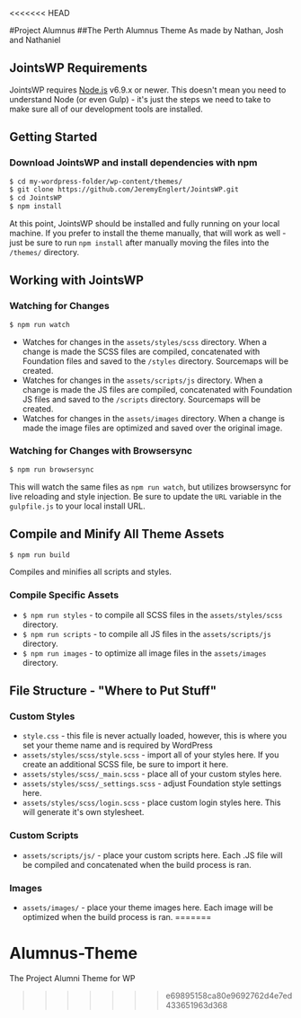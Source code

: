 <<<<<<< HEAD

#Project Alumnus
##The Perth Alumnus Theme
As made by Nathan, Josh and Nathaniel

## JointsWP Requirements
JointsWP requires [Node.js](https://nodejs.org) v6.9.x or newer. This doesn't mean you need to understand Node (or even Gulp) - it's just the steps we need to take to make sure all of our development tools are installed. 

## Getting Started 
### Download JointsWP and install dependencies with npm 
```bash
$ cd my-wordpress-folder/wp-content/themes/
$ git clone https://github.com/JeremyEnglert/JointsWP.git
$ cd JointsWP
$ npm install
```
At this point, JointsWP should be installed and fully running on your local machine. If you prefer to install the theme manually, that will work as well - just be sure to run `npm install` after manually moving the files into the `/themes/` directory.

## Working with JointsWP
### Watching for Changes
```bash
$ npm run watch
```
* Watches for changes in the `assets/styles/scss` directory. When a change is made the SCSS files are compiled, concatenated with Foundation files and saved to the `/styles` directory. Sourcemaps will be created.
* Watches for changes in the `assets/scripts/js` directory. When a change is made the JS files are compiled, concatenated with Foundation JS files and saved to the `/scripts` directory. Sourcemaps will be created.
* Watches for changes in the `assets/images` directory. When a change is made the image files are optimized and saved over the original image.

### Watching for Changes with Browsersync
```bash
$ npm run browsersync
```
This will watch the same files as `npm run watch`, but utilizes browsersync for live reloading and style injection. Be sure to update the `URL` variable in the `gulpfile.js` to your local install URL. 

## Compile and Minify All Theme Assets
```bash
$ npm run build
```
Compiles and minifies all scripts and styles.

### Compile Specific Assets
* `$ npm run styles` - to compile all SCSS files in the `assets/styles/scss` directory.
* `$ npm run scripts` - to compile all JS files in the `assets/scripts/js` directory.
* `$ npm run images` - to optimize all image files in the `assets/images` directory.

## File Structure - "Where to Put Stuff"

### Custom Styles
* `style.css` - this file is never actually loaded, however, this is where you set your theme name and is required by WordPress
* `assets/styles/scss/style.scss` - import all of your styles here. If you create an additional SCSS file, be sure to import it here.
* `assets/styles/scss/_main.scss` - place all of your custom styles here.
* `assets/styles/scss/_settings.scss` - adjust Foundation style settings here.
* `assets/styles/scss/login.scss` - place custom login styles here. This will generate it's own stylesheet.
### Custom Scripts
* `assets/scripts/js/` - place your custom scripts here. Each .JS file will be compiled and concatenated when the build process is ran.

### Images
* `assets/images/` - place your theme images here. Each image will be optimized when the build process is ran.
=======
# Alumnus-Theme
The Project Alumni Theme for WP
>>>>>>> e69895158ca80e9692762d4e7ed433651963d368
